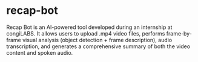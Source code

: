 # recap-bot
Recap Bot is an AI-powered tool developed during an internship at congiLABS. It allows users to upload .mp4 video files, performs frame-by-frame visual analysis (object detection + frame description), audio transcription, and generates a comprehensive summary of both the video content and spoken audio.
